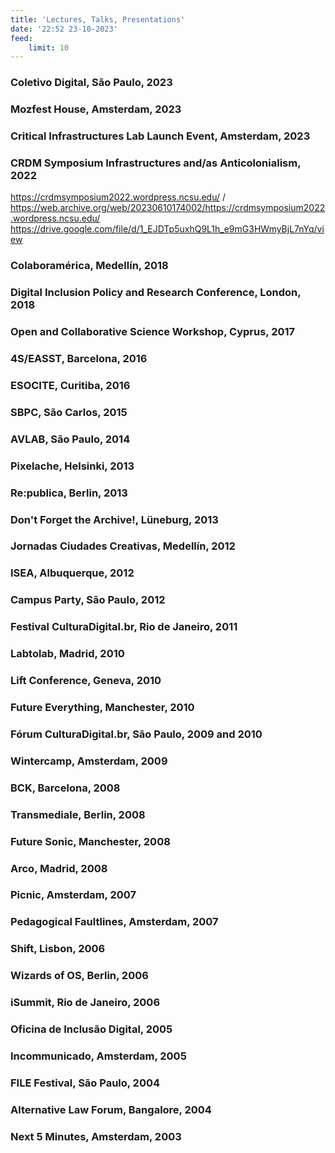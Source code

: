 ```yaml
---
title: 'Lectures, Talks, Presentations'
date: '22:52 23-10-2023'
feed:
    limit: 10
---
```


### Coletivo Digital, São Paulo, 2023
### Mozfest House, Amsterdam, 2023
### Critical Infrastructures Lab Launch Event, Amsterdam, 2023
### CRDM Symposium Infrastructures and/as Anticolonialism, 2022
https://crdmsymposium2022.wordpress.ncsu.edu/ / https://web.archive.org/web/20230610174002/https://crdmsymposium2022.wordpress.ncsu.edu/
https://drive.google.com/file/d/1_EJDTp5uxhQ9L1h_e9mG3HWmyBjL7nYq/view

### Colaboramérica, Medellín, 2018
### Digital Inclusion Policy and Research Conference, London, 2018
### Open and Collaborative Science Workshop, Cyprus, 2017
### 4S/EASST, Barcelona, 2016
### ESOCITE, Curitiba, 2016
### SBPC, São Carlos, 2015
### AVLAB, São Paulo, 2014
### Pixelache, Helsinki, 2013
### Re:publica, Berlin, 2013
### Don't Forget the Archive!, Lüneburg, 2013
### Jornadas Ciudades Creativas, Medellín, 2012
### ISEA, Albuquerque, 2012
### Campus Party, São Paulo, 2012
### Festival CulturaDigital.br, Rio de Janeiro, 2011
### Labtolab, Madrid, 2010
### Lift Conference, Geneva, 2010
### Future Everything, Manchester, 2010
### Fórum CulturaDigital.br, São Paulo, 2009 and 2010
### Wintercamp, Amsterdam, 2009
### BCK, Barcelona, 2008
### Transmediale, Berlin, 2008
### Future Sonic, Manchester, 2008
### Arco, Madrid, 2008
### Picnic, Amsterdam, 2007
### Pedagogical Faultlines, Amsterdam, 2007
### Shift, Lisbon, 2006
### Wizards of OS, Berlin, 2006
### iSummit, Rio de Janeiro, 2006
### Oficina de Inclusão Digital, 2005
### Incommunicado, Amsterdam, 2005
### FILE Festival, São Paulo, 2004
### Alternative Law Forum, Bangalore, 2004
### Next 5 Minutes, Amsterdam, 2003
